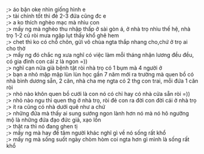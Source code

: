 ;> áo bận oke nhìn giống hình e<br>
;> tài chính tốt thì đẻ 2-3 đứa cũng đc e<br>
;> a ko thích nghèo mạc mà nhìu con<br>
;> mấy ng mà nghèo thu nhập thấp ở sài gòn á, ở nhà trọ nhìu thế hệ, nhà trọ 1-2 củ ròi mưa ngập lụt thấy khổ ghê hem<br>
;> chet thì ko có chỗ chôn, gửi vô chùa ngta thắp nhang cho,chứ ở trọ ai cho thờ<br>
;> mấy ng đó chắc ng xưa nghĩ có việc làm mỗi tháng nhận lương đều đều, có gia đình con cái z là ngon =))<br>
;> nghĩ cạn nửa già bệnh tật ròi nhà trọ có 1 bụm mà 4 người ở<br>
;> bạn a nhỏ mập mập lùn lùn học gần 7 năm mới ra trường mà quen bồ có nhà bình dương sẵn, 2 căn, nhà cha mẹ ngta có 2 thg con trai, mỗi đứa 1 căn ròi<br>
;> nhỏ nào khôn quen bồ cưới là con nó có chỉ hay có nhà cửa sẵn ròi =))<br>
;> nhỏ nào ngu thì quen thg ở nhà trọ, ròi đẻ con ra đời con đời cái ở nhà trọ<br>
;> ít ra cũng có nhà dưới quê như a chứ<br>
;> những đứa mà thấy ai sung sướng ngon lành hơn nó mà nó hô ngưỡng mộ là những  đứa đạo đức giả, xạo lồn<br>
;> thật ra thì nó đang ghen tị<br>
;> mấy ng mà hay để tâm người khác nghĩ gì về nó sống rất khổ<br>
;> mấy ng mà sống suốt ngày chòm hòm coi ngta hơn gì mình là sống rất khổ<br>
